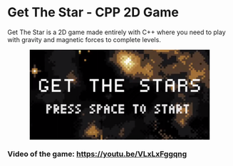 # Get The Star - CPP 2D Game
 Get The Star is a 2D game made entirely with C++ where you need to play with gravity and magnetic forces to complete levels.

<div align="center">
<img src="https://github.com/oscardelgado02/oscardelgado02/blob/main/images/GetTheStars Preview.png" align="center" style="width: 80%" />
</div>

### Video of the game: https://youtu.be/VLxLxFggqng
